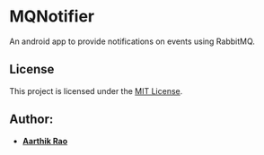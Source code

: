 # MQNotifier
An android app to provide notifications on events using RabbitMQ.

## License

This project is licensed under the [MIT License](https://opensource.org/licenses/MIT).

## Author:
* [**Aarthik Rao**](https://aarthikrao.github.com)
